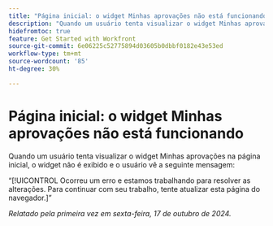 ```yaml
---
title: "Página inicial: o widget Minhas aprovações não está funcionando"
description: "Quando um usuário tenta visualizar o widget Minhas aprovações na página inicial, o widget não é exibido e o usuário vê uma mensagem."
hidefromtoc: true
feature: Get Started with Workfront
source-git-commit: 6e06225c52775894d03605b0dbbf0182e43e53ed
workflow-type: tm+mt
source-wordcount: '85'
ht-degree: 30%

---
```



# Página inicial: o widget Minhas aprovações não está funcionando

Quando um usuário tenta visualizar o widget Minhas aprovações na página inicial, o widget não é exibido e o usuário vê a seguinte mensagem:

“[!UICONTROL Ocorreu um erro e estamos trabalhando para resolver as alterações. Para continuar com seu trabalho, tente atualizar esta página do navegador.]”

_Relatado pela primeira vez em sexta-feira, 17 de outubro de 2024._
